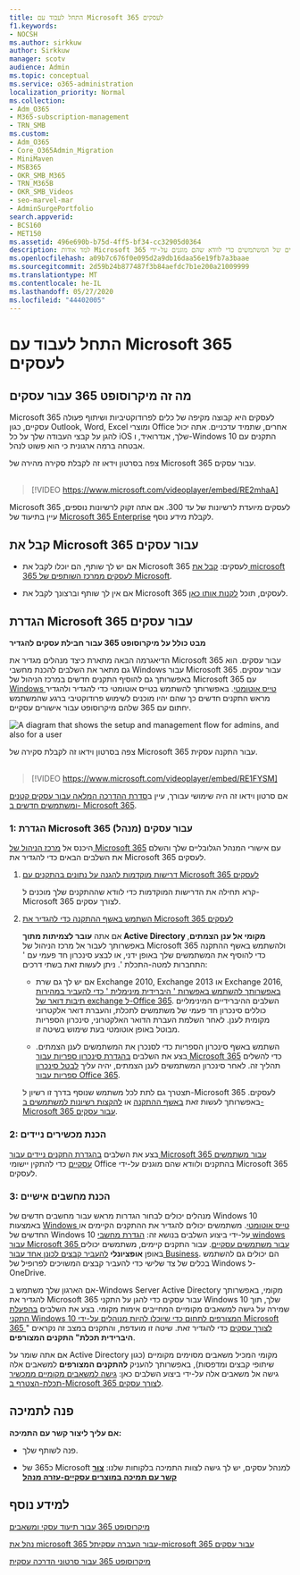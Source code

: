 ```yaml
---
title: התחל לעבוד עם Microsoft 365 לעסקים
f1.keywords:
- NOCSH
ms.author: sirkkuw
author: Sirkkuw
manager: scotv
audience: Admin
ms.topic: conceptual
ms.service: o365-administration
localization_priority: Normal
ms.collection:
- Adm_O365
- M365-subscription-management
- TRN_SMB
ms.custom:
- Adm_O365
- Core_O365Admin_Migration
- MiniMaven
- MSB365
- OKR_SMB_M365
- TRN_M365B
- OKR_SMB_Videos
- seo-marvel-mar
- AdminSurgePortfolio
search.appverid:
- BCS160
- MET150
ms.assetid: 496e690b-b75d-4ff5-bf34-cc32905d0364
description: למד אודות Microsoft 365 עבור עסקים, כיצד להגדיר אותו וכיצד להכין את ההתקנים והמחשבים האישיים של המשתמשים כדי לוודא שהם מוגנים על-ידי Microsoft 365 לעסקים.
ms.openlocfilehash: a09b7c676f0e095d2a9db16daa56e19fb7a3baae
ms.sourcegitcommit: 2d59b24b877487f3b84aefdc7b1e200a21009999
ms.translationtype: MT
ms.contentlocale: he-IL
ms.lasthandoff: 05/27/2020
ms.locfileid: "44402005"
---
```

# <a name="get-started-with-microsoft-365-for-business"></a>התחל לעבוד עם Microsoft 365 לעסקים

## <a name="what-is-microsoft-365-for-business"></a>מה זה מיקרוסופט 365 עבור עסקים

Microsoft 365 לעסקים היא קבוצה מקיפה של כלים לפרודוקטיביות ושיתוף פעולה עסקיים, כגון Outlook, Word, Excel ומוצרי Office אחרים, שתמיד עדכניים. אתה יכול להגן על קבצי העבודה שלך על כל iOS שלך, אנדרואיד, ו-Windows 10 התקנים עם אבטחה ברמה ארגונית כי הוא פשוט לנהל.

צפה בסרטון וידאו זה לקבלת סקירה מהירה של Microsoft 365 עבור עסקים.<br><br>

> [!VIDEO https://www.microsoft.com/videoplayer/embed/RE2mhaA] 
  
Microsoft 365 לעסקים מיועדת לרשיונות של עד 300. אם אתה זקוק לרשיונות נוספים, עיין בתיעוד של [Microsoft 365 Enterprise](https://go.microsoft.com/fwlink/p/?linkid=860986) לקבלת מידע נוסף. 
  
## <a name="get-microsoft-365-for-business"></a>קבל את Microsoft 365 עבור עסקים

- אם יש לך שותף, הם יוכלו לקבל את Microsoft 365 לעסקים: [קבל את microsoft 365 לעסקים ממרכז השותפים של Microsoft](get-microsoft-365-business.md).
    
- אם אין לך שותף וברצונך לקבל את Microsoft 365 לעסקים, תוכל [לקנות אותו כאן](https://www.microsoft.com/microsoft-365/business).
    
## <a name="set-up-microsoft-365-for-business"></a>הגדרת Microsoft 365 עבור עסקים

 **מבט כולל על מיקרוסופט 365 עבור חבילת עסקים להגדיר**
  
הדיאגרמה הבאה מתארת כיצד מנהלים מגדיר את Microsoft 365 עבור עסקים. הוא גם מתאר את השלבים להכנת מחשבי Windows עבור Microsoft 365 עבור עסקים. באפשרותך גם להוסיף התקנים חדשים במרכז הניהול של Microsoft 365 עם [Windows טייס אוטומטי](add-autopilot-devices-and-profile.md). באפשרותך להשתמש בטייס אוטומטי כדי להגדיר ולהגדיר מראש התקנים חדשים כך שהם יהיו מוכנים לשימוש פרודוקטיבי ברגע שהמשתמש יחתום עם 365 שלהם מיקרוסופט עבור אישורים עסקיים.
  
![A diagram that shows the setup and management flow for admins, and also for a user](../media/249f81fc-7e79-44c7-8425-3a0b7b651c3b.png)

צפה בסרטון וידאו זה לקבלת סקירה של Microsoft 365 עבור התקנה עסקית.<br><br>

> [!VIDEO https://www.microsoft.com/videoplayer/embed/RE1FYSM] 

אם סרטון וידאו זה היה שימושי עבורך, עיין ב[סדרת ההדרכה המלאה עבור עסקים קטנים ומשתמשים חדשים ב- Microsoft 365](https://support.office.com/article/6ab4bbcd-79cf-4000-a0bd-d42ce4d12816).

  
### <a name="1-set-up-microsoft-365-for-business-admin"></a>1: הגדרת Microsoft 365 עבור עסקים (מנהל)

היכנס אל [מרכז הניהול של Microsoft 365](https://portal.office.com/adminportal/home) עם אישורי המנהל הגלובליים שלך והשלם את השלבים הבאים כדי להגדיר את Microsoft 365 לעסקים. 
  
1. [דרישות מוקדמות להגנה על נתונים בהתקנים עם Microsoft 365 לעסקים](pre-requisites-for-data-protection.md)
    
    קרא תחילה את הדרישות המוקדמות כדי לוודא שההתקנים שלך מוכנים ל-Microsoft 365 לצורך עסקים.
    
2. [השתמש באשף ההתקנה כדי להגדיר את Microsoft 365 לעסקים](set-up.md)
    
    אם אתה **עובר לצמיתות מתוך Active Directory מקומי אל ענן הצמתים**, באפשרותך לעבור אל מרכז הניהול של Microsoft 365 ולהשתמש באשף ההתקנה כדי להוסיף את המשתמשים שלך באופן ידני, או לבצע סינכרון חד פעמי עם ' התחברות למטה-התכלת '. ניתן לעשות זאת בשתי דרכים: 
    
    - אם יש לך גם שרת Exchange 2010, Exchange 2013 או Exchange 2016, [באפשרותך להשתמש באפשרות ' היברידית מינימלית ' כדי להעביר במהירות תיבות דואר של exchange ל-Office 365](https://docs.microsoft.com/Exchange/mailbox-migration/use-minimal-hybrid-to-quickly-migrate). השלבים ההיברידיים המינימליים כוללים סינכרון חד פעמי של משתמשים לתכלת, והעברת דואר אלקטרוני מקומית לענן. לאחר השלמת העברת הדואר האלקטרוני, סינכרון הספריות מבוטל באופן אוטומטי בעת שימוש בשיטה זו.
    
    - השתמש באשף סינכרון הספריות כדי לסנכרן את המשתמשים לענן הצמתים. בצע את השלבים [בהגדרת סינכרון ספריות עבור Microsoft 365](https://docs.microsoft.com/office365/enterprise/set-up-directory-synchronization) כדי להשלים תהליך זה. לאחר סינכרון המשתמשים לענן הצמתים, יהיה עליך [לבטל סינכרון ספריות עבור Office 365](https://docs.microsoft.com/office365/enterprise/turn-off-directory-synchronization).
    
    תצטרך גם לתת לכל משתמש שנוסף בדרך זו רשיון ל-Microsoft 365 לעסקים. באפשרותך לעשות זאת [באשף ההתקנה](set-up.md) או [להקצות רשיונות למשתמשים ב-Microsoft 365 עבור עסקים](https://docs.microsoft.com/microsoft-365/admin/add-users/add-users).
    
### <a name="2-prepare-mobile-devices"></a>2: הכנת מכשירים ניידים

בצע את השלבים [בהגדרת התקנים ניידים עבור Microsoft 365 עבור משתמשים עסקיים](set-up-mobile-devices.md) כדי להתקין יישומי Office בהתקנים ולוודא שהם מוגנים על-ידי Microsoft 365 לעסקים. 
  
### <a name="3-prepare-pcs"></a>3: הכנת מחשבים אישיים

מנהלים יכולים לבחור הגדרות מראש עבור מחשבים חדשים של Windows 10 באמצעות [Windows טייס אוטומטי](add-autopilot-devices-and-profile.md). משתמשים יכולים להגדיר את ההתקנים הקיימים או החדשים של Windows 10 על-ידי ביצוע השלבים בנושא זה: [הגדרת מחשבי windows עבור Microsoft 365 עבור משתמשים עסקיים](set-up-windows-devices.md). עבור התקנים קיימים, משתמשים יכולים באופן **אופציונלי** [להעביר קבצים לכונן אחד עבור Business](move-files-to-onedrive.md). הם יכולים גם להשתמש בכלים של צד שלישי כדי להעביר קבצים המשויכים לפרופיל של Windows ל-OneDrive.
  
אם הארגון שלך משתמש ב-Windows Server Active Directory מקומי, באפשרותך להגדיר את Microsoft 365 עבור עסקים כדי להגן על התקני Windows 10 שלך, תוך שמירה על גישה למשאבים מקומיים המחייבים אימות מקומי. בצע את השלבים [בהפעלת התקני Windows 10 המצורפים לתחום כדי שיוכלו להיות מנוהלים על-ידי Microsoft 365 לצורך עסקים](manage-windows-devices.md) כדי להגדיר זאת. שיטה זו מועדפת, והתקנים במצב זה נקראים " **היברידית תכלת" התקנים המצורפים**. 
  
אם אתה שומר על Active Directory מקומי המכיל משאבים מסוימים מקומיים (כגון שיתופי קבצים ומדפסות), באפשרותך להעניק **להתקנים המצורפים** למשאבים אלה גישה אל משאבים אלה על-ידי ביצוע השלבים כאן: [גישה למשאבים מקומיים ממכשיר תכלת-הצטרף ב-Microsoft 365 לצורך עסקים](access-resources.md).
  
  
## <a name="contact-support"></a>פנה לתמיכה

 **אם עליך ליצור קשר עם התמיכה:**
  
- פנה לשותף שלך.
    
- כ365 של Microsoft למנהל עסקים, יש לך גישה לצוות התמיכה בלקוחות שלנו: [ **צור קשר עם תמיכה במוצרים עסקיים-עזרה מנהל**](https://docs.microsoft.com/microsoft-365/admin/contact-support-for-business-products)
    
## <a name="see-also"></a>למידע נוסף

[מיקרוסופט 365 עבור תיעוד עסקי ומשאבים](https://go.microsoft.com/fwlink/p/?linkid=853701)
  
[נהל את microsoft 365 עבור העברה עסקית](manage.md)[ל-microsoft 365 עבור עסקים](migrate-to-microsoft-365-business.md)

[מיקרוסופט 365 עבור סרטוני הדרכה עסקית](https://support.office.com/article/6ab4bbcd-79cf-4000-a0bd-d42ce4d12816) 
